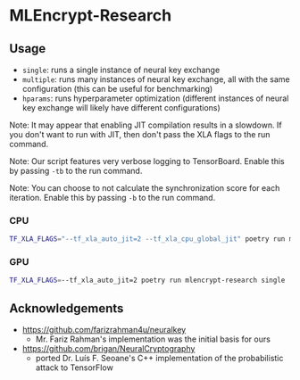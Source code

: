 # MLEncrypt-Research

## Usage

-   `single`: runs a single instance of neural key exchange
-   `multiple`: runs many instances of neural key exchange, all with the same configuration (this can be useful for benchmarking)
-   `hparams`: runs hyperparameter optimization (different instances of neural key exchange will likely have different configurations)

Note: It may appear that enabling JIT compilation results in a slowdown. If you don't want to run with JIT, then don't pass the XLA flags to the run command.

Note: Our script features very verbose logging to TensorBoard. Enable this by passing `-tb` to the run command.

Note: You can choose to not calculate the synchronization score for each iteration. Enable this by passing `-b` to the run command.

### CPU

```zsh
TF_XLA_FLAGS="--tf_xla_auto_jit=2 --tf_xla_cpu_global_jit" poetry run mlencrypt-research single
```

### GPU

```zsh
TF_XLA_FLAGS=--tf_xla_auto_jit=2 poetry run mlencrypt-research single
```

## Acknowledgements

-   <https://github.com/farizrahman4u/neuralkey>
    -   Mr. Fariz Rahman's implementation was the initial basis for ours
-   <https://github.com/brigan/NeuralCryptography>
    -   ported Dr. Luís F. Seoane's C++ implementation of the probabilistic attack to TensorFlow
